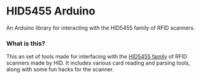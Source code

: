 # HID5455 Arduino

An Arduino library for interacting with the HID5455 family of RFID scanners.

### What is this?

This an set of tools made for interfacing with the [HID5455 family](https://www.hidglobal.com/products/readers/hid-proximity/5455) of RFID scanners made by HID. It includes various card reading and parsing tools, along with some fun hacks for the scanner. 